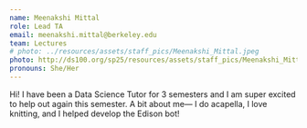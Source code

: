 ```yaml
---
name: Meenakshi Mittal
role: Lead TA
email: meenakshi.mittal@berkeley.edu
team: Lectures 
# photo: ../resources/assets/staff_pics/Meenakshi_Mittal.jpeg
photo: http://ds100.org/sp25/resources/assets/staff_pics/Meenakshi_Mittal.jpeg
pronouns: She/Her
---
```

Hi! I have been a Data Science Tutor for 3 semesters and I am super excited to help out again this semester. A bit about me— I do acapella, I love knitting, and I helped develop the Edison bot!
